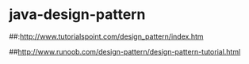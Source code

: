# java-design-pattern


##:http://www.tutorialspoint.com/design_pattern/index.htm

##http://www.runoob.com/design-pattern/design-pattern-tutorial.html
